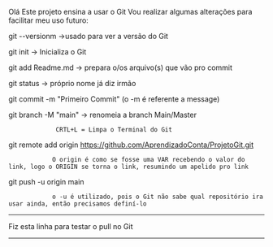 Olá Este projeto ensina a usar o Git
Vou realizar algumas alterações para facilitar meu uso futuro:

git --versionm ->usado para ver a versão do Git

git init -> Inicializa o Git

git add Readme.md -> prepara o/os arquivo(s) que vão pro commit

git status -> próprio nome já diz irmão

git commit -m "Primeiro Commit"
                (o -m é referente a message)

git branch -M "main" -> renomeia a branch Main/Master

                 CRTL+L = Limpa o Terminal do Git

git remote add origin https://github.com/AprendizadoConta/ProjetoGit.git

                O origin é como se fosse uma VAR recebendo o valor do link, logo o ORIGIN se torna o link, resumindo um apelido pro link

git push -u origin main

                o -u é utilizado, pois o Git não sabe qual repositório ira usar ainda, então precisamos definí-lo

***
Fiz esta linha para testar o pull no Git
***
